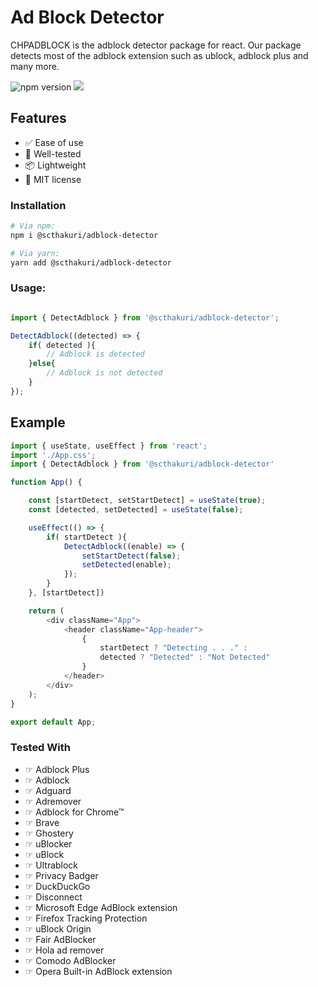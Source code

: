 # Ad Block Detector

CHPADBLOCK is the adblock detector package for react. Our package detects most of the adblock extension such as ublock, adblock plus and many more.

![npm version](https://img.shields.io/npm/v/@scthakuri/adblock-detector.svg)
[![](https://data.jsdelivr.com/v1/package/npm/@scthakuri/adblock-detector/badge)](https://www.jsdelivr.com/package/npm/@scthakuri/adblock-detector)

## Features

- ✅ Ease of use
- 🔧 Well-tested
- 📦 Lightweight
- 📝 MIT license 

### Installation

```bash
# Via npm:
npm i @scthakuri/adblock-detector

# Via yarn:
yarn add @scthakuri/adblock-detector
```

### Usage:
```javascript

import { DetectAdblock } from '@scthakuri/adblock-detector';

DetectAdblock((detected) => {
    if( detected ){
        // Adblock is detected
    }else{
        // Adblock is not detected
    }
});
```

## Example

```javascript
import { useState, useEffect } from 'react';
import './App.css';
import { DetectAdblock } from '@scthakuri/adblock-detector'

function App() {

    const [startDetect, setStartDetect] = useState(true);
    const [detected, setDetected] = useState(false);

    useEffect(() => {
        if( startDetect ){
            DetectAdblock((enable) => {
                setStartDetect(false);
                setDetected(enable);
            });
        }
    }, [startDetect])

    return (
        <div className="App">
            <header className="App-header">
                {
                    startDetect ? "Detecting . . ." :
                    detected ? "Detected" : "Not Detected"
                }
            </header>
        </div>
    );
}

export default App;

```

### Tested With

- ☞ Adblock Plus
- ☞ Adblock
- ☞ Adguard
- ☞ Adremover
- ☞ Adblock for Chrome™
- ☞ Brave
- ☞ Ghostery
- ☞ uBlocker
- ☞ uBlock
- ☞ Ultrablock
- ☞ Privacy Badger
- ☞ DuckDuckGo
- ☞ Disconnect
- ☞ Microsoft Edge AdBlock extension
- ☞ Firefox Tracking Protection
- ☞ uBlock Origin
- ☞ Fair AdBlocker
- ☞ Hola ad remover
- ☞ Comodo AdBlocker
- ☞ Opera Built-in AdBlock extension